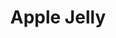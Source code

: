 ---
title: 'Apple Jelly'
thumbnail: 'https://acnhcdn.com/2.0/CookingIcon/FtrJellyAppleCropped.png'
ingredients:
  -
    id: 'apple'
    type: 'crop'
    quantity: 2
layout: '../../layouts/RecipeDetail.astro'
---
